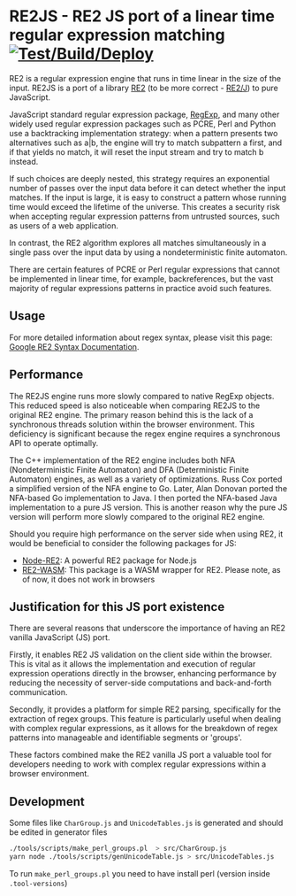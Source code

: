 # RE2JS - RE2 JS port of a linear time regular expression matching [![Test/Build/Deploy](https://github.com/le0pard/re2js/actions/workflows/tests.yml/badge.svg)](https://github.com/le0pard/re2js/actions/workflows/tests.yml)

RE2 is a regular expression engine that runs in time linear in the size of the input. RE2JS is a port of a library [RE2](https://github.com/google/re2) (to be more correct - [RE2/J](https://github.com/google/re2j)) to pure JavaScript.

JavaScript standard regular expression package, [RegExp](https://developer.mozilla.org/en-US/docs/Web/JavaScript/Guide/Regular_expressions), and many other widely used regular expression packages such as PCRE, Perl and Python use a backtracking implementation strategy: when a pattern presents two alternatives such as a|b, the engine will try to match subpattern a first, and if that yields no match, it will reset the input stream and try to match b instead.

If such choices are deeply nested, this strategy requires an exponential number of passes over the input data before it can detect whether the input matches. If the input is large, it is easy to construct a pattern whose running time would exceed the lifetime of the universe. This creates a security risk when accepting regular expression patterns from untrusted sources, such as users of a web application.

In contrast, the RE2 algorithm explores all matches simultaneously in a single pass over the input data by using a nondeterministic finite automaton.

There are certain features of PCRE or Perl regular expressions that cannot be implemented in linear time, for example, backreferences, but the vast majority of regular expressions patterns in practice avoid such features.

## Usage


For more detailed information about regex syntax, please visit this page: [Google RE2 Syntax Documentation](https://github.com/google/re2/wiki/Syntax).

## Performance

The RE2JS engine runs more slowly compared to native RegExp objects. This reduced speed is also noticeable when comparing RE2JS to the original RE2 engine. The primary reason behind this is the lack of a synchronous threads solution within the browser environment. This deficiency is significant because the regex engine requires a synchronous API to operate optimally.

The C++ implementation of the RE2 engine includes both NFA (Nondeterministic Finite Automaton) and DFA (Deterministic Finite Automaton) engines, as well as a variety of optimizations. Russ Cox ported a simplified version of the NFA engine to Go. Later, Alan Donovan ported the NFA-based Go implementation to Java. I then ported the NFA-based Java implementation to a pure JS version. This is another reason why the pure JS version will perform more slowly compared to the original RE2 engine.

Should you require high performance on the server side when using RE2, it would be beneficial to consider the following packages for JS:

 - [Node-RE2](https://github.com/uhop/node-re2/): A powerful RE2 package for Node.js
 - [RE2-WASM](https://github.com/google/re2-wasm/): This package is a WASM wrapper for RE2. Please note, as of now, it does not work in browsers

## Justification for this JS port existence

There are several reasons that underscore the importance of having an RE2 vanilla JavaScript (JS) port.

Firstly, it enables RE2 JS validation on the client side within the browser. This is vital as it allows the implementation and execution of regular expression operations directly in the browser, enhancing performance by reducing the necessity of server-side computations and back-and-forth communication.

Secondly, it provides a platform for simple RE2 parsing, specifically for the extraction of regex groups. This feature is particularly useful when dealing with complex regular expressions, as it allows for the breakdown of regex patterns into manageable and identifiable segments or 'groups'.

These factors combined make the RE2 vanilla JS port a valuable tool for developers needing to work with complex regular expressions within a browser environment.

## Development

Some files like `CharGroup.js` and `UnicodeTables.js` is generated and should be edited in generator files

```bash
./tools/scripts/make_perl_groups.pl  > src/CharGroup.js
yarn node ./tools/scripts/genUnicodeTable.js > src/UnicodeTables.js
```

To run `make_perl_groups.pl` you need to have install perl (version inside `.tool-versions`)

